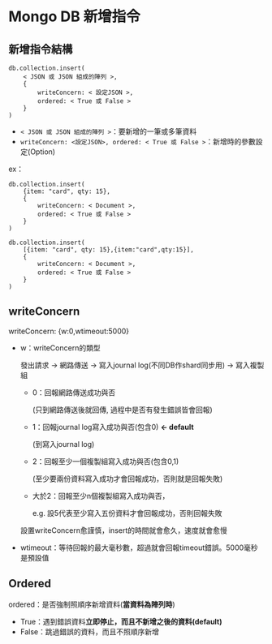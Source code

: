 # Mongo DB 新增指令 #

## 新增指令結構 ##

    db.collection.insert(
        < JSON 或 JSON 組成的陣列 >,
        {
            writeConcern: < 設定JSON >,
            ordered: < True 或 False >
        }
    )
    
- `< JSON 或 JSON 組成的陣列 >`：要新增的一筆或多筆資料
- `writeConcern: <設定JSON>, ordered: < True 或 False >`：新增時的參數設定(Option)

ex：

    db.collection.insert(
        {item: "card", qty: 15},
        {
            writeConcern: < Document >,
            ordered: < True 或 False >
        }
    )

    db.collection.insert(
        [{item: "card", qty: 15},{item:"card",qty:15}],
        {
            writeConcern: < Document >,
            ordered: < True 或 False >
        }
    )
    
## writeConcern ##

writeConcern: {w:0,wtimeout:5000}

- w：writeConcern的類型

    發出請求 -> 網路傳送 -> 寫入journal log(不同DB作shard同步用) -> 寫入複製組

    - 0：回報網路傳送成功與否 
    
        (只到網路傳送後就回傳, 過程中是否有發生錯誤皆會回報)
    
    - 1：回報journal log寫入成功與否(包含0) **<- default**
    
        (到寫入journal log)
    
    - 2：回報至少一個複製組寫入成功與否(包含0,1)
    
        (至少要兩份資料寫入成功才會回報成功，否則就是回報失敗)
        
    - 大於2：回報至少n個複製組寫入成功與否，
    
        e.g. 設5代表至少寫入五份資料才會回報成功，否則回報失敗
        
    設置writeConcern愈謹慎，insert的時間就會愈久，速度就會愈慢
    
- wtimeout：等待回報的最大毫秒數，超過就會回報timeout錯誤。5000毫秒是預設值

## Ordered ##

ordered：是否強制照順序新增資料(**當資料為陣列時**)

- True：遇到錯誤資料**立即停止，而且不新增之後的資料(default)**
- False：跳過錯誤的資料，而且不照順序新增
    

